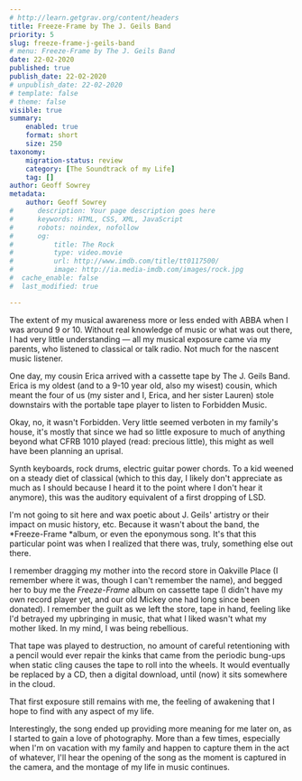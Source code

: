 ```yaml
---
# http://learn.getgrav.org/content/headers
title: Freeze-Frame by The J. Geils Band
priority: 5
slug: freeze-frame-j-geils-band
# menu: Freeze-Frame by The J. Geils Band
date: 22-02-2020
published: true
publish_date: 22-02-2020
# unpublish_date: 22-02-2020
# template: false
# theme: false
visible: true
summary:
    enabled: true
    format: short
    size: 250
taxonomy:
    migration-status: review
    category: [The Soundtrack of my Life]
    tag: []
author: Geoff Sowrey
metadata:
    author: Geoff Sowrey
#      description: Your page description goes here
#      keywords: HTML, CSS, XML, JavaScript
#      robots: noindex, nofollow
#      og:
#          title: The Rock
#          type: video.movie
#          url: http://www.imdb.com/title/tt0117500/
#          image: http://ia.media-imdb.com/images/rock.jpg
#  cache_enable: false
#  last_modified: true

---
```


The extent of my musical awareness more or less ended with ABBA when I was around 9 or 10. Without real knowledge of music or what was out there, I had very little understanding — all my musical exposure came via my parents, who listened to classical or talk radio. Not much for the nascent music listener.

One day, my cousin Erica arrived with a cassette tape by The J. Geils Band. Erica is my oldest (and to a 9-10 year old, also my wisest) cousin, which meant the four of us (my sister and I, Erica, and her sister Lauren) stole downstairs with the portable tape player to listen to Forbidden Music.

Okay, no, it wasn't Forbidden. Very little seemed verboten in my family's house, it's mostly that since we had so little exposure to much of anything beyond what CFRB 1010 played (read: precious little), this might as well have been planning an uprisal.

Synth keyboards, rock drums, electric guitar power chords. To a kid weened on a steady diet of classical (which to this day, I likely don't appreciate as much as I should because I heard it to the point where I don't hear it anymore), this was the auditory equivalent of a first dropping of LSD.

I'm not going to sit here and wax poetic about J. Geils' artistry or their impact on music history, etc. Because it wasn't about the band, the *Freeze-Frame *album, or even the eponymous song. It's that this particular point was when I realized that there was, truly, something else out there.

I remember dragging my mother into the record store in Oakville Place (I remember where it was, though I can't remember the name), and begged her to buy me the *Freeze-Frame* album on cassette tape (I didn't have my own record player yet, and our old Mickey one had long since been donated). I remember the guilt as we left the store, tape in hand, feeling like I'd betrayed my upbringing in music, that what I liked wasn't what my mother liked. In my mind, I was being rebellious.

That tape was played to destruction, no amount of careful retentioning with a pencil would ever repair the kinks that came from the periodic bung-ups when static cling causes the tape to roll into the wheels. It would eventually be replaced by a CD, then a digital download, until (now) it sits somewhere in the cloud.

That first exposure still remains with me, the feeling of awakening that I hope to find with any aspect of my life.

Interestingly, the song ended up providing more meaning for me later on, as I started to gain a love of photography. More than a few times, especially when I'm on vacation with my family and happen to capture them in the act of whatever, I'll hear the opening of the song as the moment is captured in the camera, and the montage of my life in music continues.